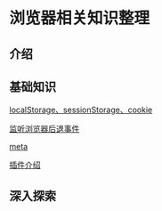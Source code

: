 # 浏览器相关知识整理

## 介绍

## 基础知识

[localStorage、sessionStorage、cookie](./webStorage.MarkDown)

[监听浏览器后退事件](./backEvent.MarkDown)

[meta](./meta.MarkDown)

[插件介绍](./plugin.MarkDown)

## 深入探索